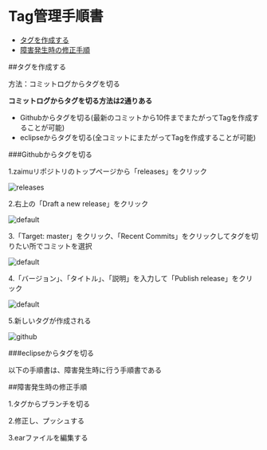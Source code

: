 # Tag管理手順書

- [タグを作成する](versionControlManual.md#タグを作成する)
- [障害発生時の修正手順](versionControlManual.md#障害発生時の修正手順)

##タグを作成する

方法：コミットログからタグを切る

**コミットログからタグを切る方法は2通りある**

- Githubからタグを切る(最新のコミットから10件までまたがってTagを作成することが可能)
- eclipseからタグを切る(全コミットにまたがってTagを作成することが可能)

###Githubからタグを切る

1.zaimuリポジトリのトップページから「releases」をクリック

![releases](https://cloud.githubusercontent.com/assets/11863596/14070837/cf8def86-f4e6-11e5-892c-7d8ed69185a7.PNG)

2.右上の「Draft a new release」をクリック

![default](https://cloud.githubusercontent.com/assets/11863596/14070868/69a87dc0-f4e7-11e5-8a1d-1d4c333950e4.PNG)

3.「Target: master」をクリック、「Recent Commits」をクリックしてタグを切りたい所でコミットを選択

![default](https://cloud.githubusercontent.com/assets/11863596/14070950/b05a9284-f4e8-11e5-9302-4e5810512056.PNG)

4.「バージョン」、「タイトル」、「説明」を入力して「Publish release」をクリック

![default](https://cloud.githubusercontent.com/assets/11863596/14071179/2ce2d8b8-f4ec-11e5-86cb-c1ed2715d177.PNG)

5.新しいタグが作成される

![github](https://cloud.githubusercontent.com/assets/11863596/14071183/38c774fe-f4ec-11e5-867a-c2b55d7da3b5.PNG)

###eclipseからタグを切る

以下の手順書は、障害発生時に行う手順書である

##障害発生時の修正手順


1.タグからブランチを切る

2.修正し、プッシュする

3.earファイルを編集する
